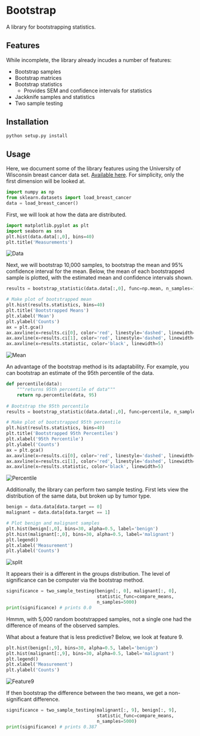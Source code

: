 # Bootstrap

A library for bootstrapping statistics.

## Features

While incomplete, the library already incudes a number of features:
* Bootstrap samples
* Bootstrap matrices
* Bootstrap statistics
  * Provides SEM and confidence intervals for statistics
* Jackknife samples and statistics
* Two sample testing

## Installation

```python
python setup.py install
```

## Usage

Here, we document some of the library features using the University of Wisconsin breast cancer data set. [Available here](https://archive.ics.uci.edu/ml/datasets/Breast+Cancer+Wisconsin+(Diagnostic)).  For simplicity, only the first dimension will be looked at.

```python
import numpy as np
from sklearn.datasets import load_breast_cancer
data = load_breast_cancer()
```

First, we will look at how the data are distributed.

```python
import matplotlib.pyplot as plt
import seaborn as sns
plt.hist(data.data[:,0], bins=40)
plt.title('Measurements')
```

![Data](http://i.imgur.com/5Qm0wn4.png)

Next, we will bootstrap 10,000 samples, to bootstrap the mean and 95% confidence interval for the mean.  Below, the mean of each bootstrapped sample is plotted, with the estimated mean and confidence intervals shown.

```python
results = bootstrap_statistic(data.data[:,0], func=np.mean, n_samples=10000)

# Make plot of bootstrapped mean
plt.hist(results.statistics, bins=40)
plt.title('Bootstrapped Means')
plt.xlabel('Mean')
plt.ylabel('Counts')
ax = plt.gca()
ax.axvline(x=results.ci[0], color='red', linestyle='dashed', linewidth=2)
ax.axvline(x=results.ci[1], color='red', linestyle='dashed', linewidth=2)
ax.axvline(x=results.statistic, color='black', linewidth=5)
```

![Mean](http://i.imgur.com/GkMnLtQ.png)

An advantage of the bootstrap method is its adaptability.  For example, you can bootstrap an estimate of the 95th percentile of the data.

```python
def percentile(data):
    """returns 95th percentile of data"""
    return np.percentile(data, 95)
    
# Bootstrap the 95th percentile
results = bootstrap_statistic(data.data[:,0], func=percentile, n_samples=10000)

# Make plot of bootstrapped 95th percentile
plt.hist(results.statistics, bins=40)
plt.title('Bootstrapped 95th Percentiles')
plt.xlabel('95th Percentile')
plt.ylabel('Counts')
ax = plt.gca()
ax.axvline(x=results.ci[0], color='red', linestyle='dashed', linewidth=2)
ax.axvline(x=results.ci[1], color='red', linestyle='dashed', linewidth=2)
ax.axvline(x=results.statistic, color='black', linewidth=5)
```
![Percentile](http://i.imgur.com/SJkAh4l.png)

Additionally, the library can perform two sample testing.  First lets view the distribution of the same data, but broken up by tumor type.

```python
benign = data.data[data.target == 0]
malignant = data.data[data.target == 1]

# Plot benign and malignant samples
plt.hist(benign[:,0], bins=30, alpha=0.5, label='benign')
plt.hist(malignant[:,0], bins=30, alpha=0.5, label='malignant')
plt.legend()
plt.xlabel('Measurement')
plt.ylabel('Counts')
```

![split](http://i.imgur.com/rsVrDJT.png)

It appears their is a different in the groups distribution.  The level of significance can be computer via the bootstrap method.

```python
significance = two_sample_testing(benign[:, 0], malignant[:, 0],
                                  statistic_func=compare_means,
                                  n_samples=5000)
print(significance) # prints 0.0
```
Hmmm, with 5,000 random bootstrapped samples, not a single one had the difference of means of the observed samples.

What about a feature that is less predictive?  Below, we look at feature 9.

```python
plt.hist(benign[:,9], bins=30, alpha=0.5, label='benign')
plt.hist(malignant[:,9], bins=30, alpha=0.5, label='malignant')
plt.legend()
plt.xlabel('Measurement')
plt.ylabel('Counts')
```

![Feature9](http://i.imgur.com/rsVrDJT.png)

If then bootstrap the difference between the two means, we get a non-significant difference.

```python
significance = two_sample_testing(malignant[:, 9], benign[:, 9],
                                  statistic_func=compare_means,
                                  n_samples=5000)
print(significance) # prints 0.387
```
